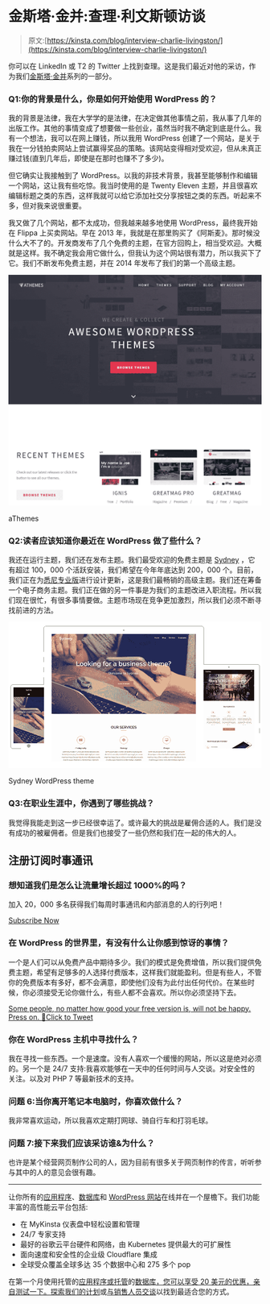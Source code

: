 # 金斯塔·金并:查理·利文斯顿访谈

> 原文:[https://kinsta.com/blog/interview-charlie-livingston/](https://kinsta.com/blog/interview-charlie-livingston/)

你可以在 LinkedIn 或 T2 的 Twitter 上找到查理。这是我们最近对他的采访，作为我们[金斯塔·金并](https://kinsta.com/?post_type=post&s=kingpin)系列的一部分。

### Q1:你的背景是什么，你是如何开始使用 WordPress 的？

我的背景是法律，我在大学学的是法律，在决定做其他事情之前，我从事了几年的出版工作。其他的事情变成了想要做一些创业，虽然当时我不确定到底是什么。我有一个想法，我可以在网上赚钱，所以我用 WordPress 创建了一个网站，是关于我在一分钱拍卖网站上尝试赢得奖品的策略。该网站变得相对受欢迎，但从未真正赚过钱(直到几年后，即使是在那时也赚不了多少)。

但它确实让我接触到了 WordPress。以我的非技术背景，我甚至能够制作和编辑一个网站，这让我有些吃惊。我当时使用的是 Twenty Eleven 主题，并且很喜欢编辑标题之类的东西，这样我就可以给它添加社交分享按钮之类的东西。听起来不多，但对我来说很重要。

我又做了几个网站，都不太成功，但我越来越多地使用 WordPress，最终我开始在 Flippa 上买卖网站。早在 2013 年，我就是在那里购买了《阿斯麦》。那时候没什么大不了的。开发商发布了几个免费的主题，在官方回购上，相当受欢迎。大概就是这样。我不确定我会用它做什么，但我认为这个网站很有潜力，所以我买下了它。我们不断发布免费主题，并在 2014 年发布了我们的第一个高级主题。

[![aThemes](img/c731810ca0dae7ab01069e1dbf8b331e.png)](https://athemes.com/)

aThemes



### Q2:读者应该知道你最近在 WordPress 做了些什么？

我还在运行主题，我们还在发布主题。我们最受欢迎的免费主题是 [Sydney](https://athemes.com/theme/sydney/) ，它有超过 100，000 个活跃安装，我们希望在今年年底达到 200，000 个。目前，我们正在为[悉尼专业版](https://athemes.com/theme/sydney-pro/)进行设计更新，这是我们最畅销的高级主题。我们还在筹备一个电子商务主题。我们正在做的另一件事是为我们的主题改进入职流程。所以我们现在很忙，有很多事情要做。主题市场现在竞争更加激烈，所以我们必须不断寻找前进的方法。

![Sydney WordPress theme](img/ab372d703d13ed497bc397976b151851.png)

Sydney WordPress theme



### Q3:在职业生涯中，你遇到了哪些挑战？

我觉得我能走到这一步已经很幸运了。或许最大的挑战是雇佣合适的人。我们是没有成功的被雇佣者。但是我们也接受了一些仍然和我们在一起的伟大的人。

 ## 注册订阅时事通讯



### 想知道我们是怎么让流量增长超过 1000%的吗？

加入 20，000 多名获得我们每周时事通讯和内部消息的人的行列吧！

[Subscribe Now](#newsletter)

### 在 WordPress 的世界里，有没有什么让你感到惊讶的事情？

一个是人们可以从免费产品中期待多少。我们的模式是免费增值，所以我们提供免费主题，希望有足够多的人选择付费版本，这样我们就能盈利。但是有些人，不管你的免费版本有多好，都不会满意，即使他们没有为此付出任何代价。在某些时候，你必须接受无论你做什么，有些人都不会喜欢。所以你必须坚持下去。

[Some people, no matter how good your free version is, will not be happy. Press on. 💪Click to Tweet](https://twitter.com/intent/tweet?url=https%3A%2F%2Fkinsta.com%2Fblog%2Finterview-charlie-livingston%2F&via=kinsta&text=Some+people%2C+no+matter+how+good+your+free+version+is%2C+will+not+be+happy.+Press+on.+%F0%9F%92%AA&hashtags=webdev%2CWordPress)

### 你在 WordPress 主机中寻找什么？

我在寻找一些东西。一个是速度。没有人喜欢一个缓慢的网站，所以这是绝对必须的。另一个是 24/7 支持:我喜欢能够在一天中的任何时间与人交谈。对安全性的关注。以及对 PHP 7 等最新技术的支持。

### 问题 6:当你离开笔记本电脑时，你喜欢做什么？

我非常喜欢运动，所以我喜欢定期打网球、骑自行车和打羽毛球。

### 问题 7:接下来我们应该采访谁&为什么？

也许是某个经营网页制作公司的人，因为目前有很多关于网页制作的传言，听听参与其中的人的意见会很有趣。

* * *

让你所有的[应用程序](https://kinsta.com/application-hosting/)、[数据库](https://kinsta.com/database-hosting/)和 [WordPress 网站](https://kinsta.com/wordpress-hosting/)在线并在一个屋檐下。我们功能丰富的高性能云平台包括:

*   在 MyKinsta 仪表盘中轻松设置和管理
*   24/7 专家支持
*   最好的谷歌云平台硬件和网络，由 Kubernetes 提供最大的可扩展性
*   面向速度和安全性的企业级 Cloudflare 集成
*   全球受众覆盖全球多达 35 个数据中心和 275 多个 pop

在第一个月使用托管的[应用程序或托管](https://kinsta.com/application-hosting/)的[数据库，您可以享受 20 美元的优惠，亲自测试一下。探索我们的](https://kinsta.com/database-hosting/)[计划](https://kinsta.com/plans/)或[与销售人员交谈](https://kinsta.com/contact-us/)以找到最适合您的方式。